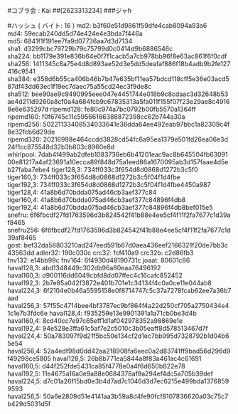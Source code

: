 #コブラ会 : Kai
##[2623313234]
###ジャh

#ハッシュ ( バイト: 16 )
md2: b3f60e51d9861f59dfe4cab8094a93a6
md4: 59ecab240dd5d74e424e4e3bda7f446a
md5: 6841f1f191ee7fa9d07736aa7d3d7134
sha1: d3299cbc79729b79c75799d0c0414d9b6886546c
sha224: bb1179e391e836b64e0f7f1cacb5a7cb978bb96f8e63ac861f6f0cdf
sha256: 1411345c8a75e4d8d893ae52d3e5dd5deafaf886f18b4adb9b2fe127416c9541
sha384: e358d6b55ca406b46b7b47e635bf11ea57bdcd118cff5e36e03acd587df43dd63ec1f19ec7daec75a55cd24ec3f9de8c
sha512: bee90ae9c9490995eee047e4451744e018b9c8cdaac3d32648b53ae4d211d9260a8cf0a4a684fcb9c67835313a5fa011f155f07f23e29ae8c49168e6e635297d
ripemd128: fe80c974a7bc0792b00fb5570a1364ff
ripemd160: f0f6745c11c59566166388872398cc62b744a30a
ripemd256: 50221133408534033641e36dda64ee492eab97bbc1a82309c4f8e32fcb6d29de
ripemd320: 20216998e464ccdd3828cd54fc6a95ea1379e501fd26ea06e3d24f1cc875548d32b3b803c8960e8d
whirlpool: 7dab4f499ab2dfeb1083736eb6b41201eac9ac8b645504fb6309100e81217a4af23691a10ecca89f848d75a1eed86a1670095ab3d157faae4d5eb27faba7ebe4
tiger128,3: 734ff033c3f654d8d0868d1272b3c5f0
tiger160,3: 734ff033c3f654d8d0868d1272b3c5f04f1d4fbe
tiger192,3: 734ff033c3f654d8d0868d1272b3c5f04f1d4fbe4450a987
tiger128,4: 41a8b6d70bdda075ad46cb3aef377c84
tiger160,4: 41a8b6d70bdda075ad46cb3aef377c84896f4db8
tiger192,4: 41a8b6d70bdda075ad46cb3aef377c84896f4db8bef015e5
snefru: 6f6fbcdf27fd1763596d3b824542f41b88e4ee5cf4f11f2fa7677c1d39af8465
snefru256: 6f6fbcdf27fd1763596d3b824542f41b88e4ee5cf4f11f2fa7677c1d39af8465
gost: bef32da58803210ad247eed591b87d0aea436eef2166321f20de7bb3c43563dd
adler32: 190c030c
crc32: fcf410a9
crc32b: c2d86fb3
fnv132: e14bb99c
fnv164: 6f4930d48190731c
joaat: 80601c86
haval128,3: abd1348449c302db96a80eaa76496192
haval160,3: d900116dd6049cbfd8dd07ffec4c16cafc852452
haval192,3: 2b7e85a042f3872e401b701e1c34134f4c0a0ce11e044ab8
haval224,3: 6f2104e0b46a5595158e0f8714747c5c37a7278fcab62ee7a36b7aad
haval256,3: 57f55c4714bee4bf3787ec9bf864f4a22d250cf705a2750434e41c1e7b3fdc6e
haval128,4: f935259e13e9901391a1a71cb0be3d4b
haval160,4: 8cd40cc7e97c65eff1d1af042978352a98869e1e
haval192,4: 94e528e3ffa61c5af7e2c5010c3b05eaff8d578513467d7f
haval224,4: 50a783097f9d21f5bc50e134cf2d1ec7bb995d7328792b1d04b65e54
haval256,4: 52a4edf98d0dd42aa218908fa6eec0a2d83741ff9bad56d296d9f49298ce5805
haval128,5: 26b8b771ea5844a8f83a461ac4c61691
haval160,5: d44f252fde5431ca85f4778e0a4f6d650b822e78
haval192,5: 11e4675a16a0e9a88e0684378af9a294ef4dc5a705b39def
haval224,5: d7c01a26f15bd0e3b4d7ad7c1046d3d7ec6215e499bda13768599593
haval256,5: 50a6e2809d51e4141aa3b59a8d4fe90fcf8107836620a03c75c7b429d5031d5f
